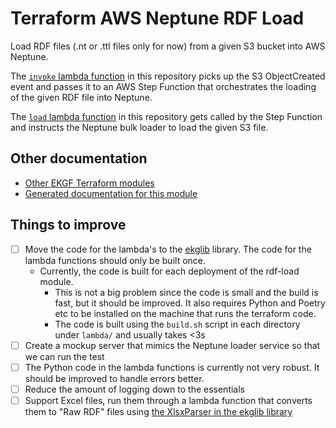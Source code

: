 # Terraform AWS Neptune RDF Load

Load RDF files (.nt or .ttl files only for now) from a given S3 bucket into AWS Neptune.

The [`invoke` lambda function](./lambda/invoke/README.md) in this repository picks
up the S3 ObjectCreated event and passes it to an AWS Step Function that orchestrates
the loading of the given RDF file into Neptune.

The [`load` lambda function](./lambda/load/README.md) in this repository gets called
by the Step Function and instructs the Neptune bulk loader to load the given S3 file.

## Other documentation

- [Other EKGF Terraform modules](https://registry.terraform.io/namespaces/EKGF)
- [Generated documentation for this module](https://registry.terraform.io/modules/EKGF/rdf-load/aws/latest)

## Things to improve

- [ ] Move the code for the lambda's to the
  [ekglib](https://github.com/EKGF/ekglib) library.
  The code for the lambda functions should only be built once.
    - Currently, the code is built for each deployment of the rdf-load module.
        - This is not a big problem since the code is small and the build is
          fast, but it should be improved. It also requires Python and Poetry etc
          to be installed on the machine that runs the terraform code.
        - The code is built using the `build.sh` script in each directory
          under `lambda/` and usually takes <3s
- [ ] Create a mockup server that mimics the Neptune loader service
  so that we can run the test
- [ ] The Python code in the lambda functions is currently not very robust.
  It should be improved to handle errors better.
- [ ] Reduce the amount of logging down to the essentials
- [ ] Support Excel files, run them through a lambda function that
  converts them to "Raw RDF" files using
  [the XlsxParser in the ekglib library](https://github.com/EKGF/ekglib/tree/main/ekglib/xlsx_parser)
